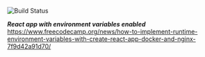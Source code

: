 ![Build Status](https://codebuild.eu-west-2.amazonaws.com/badges?uuid=eyJlbmNyeXB0ZWREYXRhIjoiMHpNZHozRlg4YjVGSTMxbWU3eUtzZ1gvaXpUWllBY3I1Skt5dnMwbTVyZGs0d09PSzg5RHN6aGdQWFZyRDRtdFZVRk56U1BOYlAydFBVaEh5NkNMMzB3PSIsIml2UGFyYW1ldGVyU3BlYyI6IklJL255VVNjQm1hczlqdG0iLCJtYXRlcmlhbFNldFNlcmlhbCI6MX0%3D&branch=main)


***React app with environment variables enabled***
https://www.freecodecamp.org/news/how-to-implement-runtime-environment-variables-with-create-react-app-docker-and-nginx-7f9d42a91d70/
